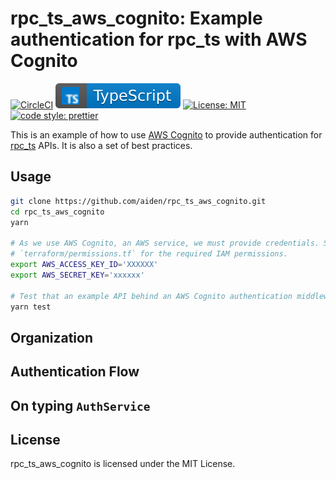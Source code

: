 # rpc_ts_aws_cognito: Example authentication for rpc_ts with AWS Cognito

[![CircleCI](https://circleci.com/gh/aiden/rpc_ts_aws_cognito/tree/master.svg?style=svg)](https://circleci.com/gh/aiden/rpc_ts_aws_cognito/tree/master) [![typescript](./docs/typescript.svg)](https://aleen42.github.io/badges/src/typescript.svg) [![License: MIT](https://img.shields.io/badge/License-MIT-yellow.svg)](https://opensource.org/licenses/MIT) [![code style: prettier](https://img.shields.io/badge/code_style-prettier-ff69b4.svg)](https://github.com/prettier/prettier)

This is an example of how to use [AWS Cognito](https://aws.amazon.com/cognito/) to provide authentication for [rpc_ts](https://github.com/aiden/rpc_ts) APIs. It is also a set of best practices.

## Usage

```bash
git clone https://github.com/aiden/rpc_ts_aws_cognito.git
cd rpc_ts_aws_cognito
yarn

# As we use AWS Cognito, an AWS service, we must provide credentials. See
# `terraform/permissions.tf` for the required IAM permissions.
export AWS_ACCESS_KEY_ID='XXXXXX'
export AWS_SECRET_KEY='xxxxxx'

# Test that an example API behind an AWS Cognito authentication middleware can be accessed.
yarn test
```

## Organization

## Authentication Flow

## On typing `AuthService`

## License

rpc_ts_aws_cognito is licensed under the MIT License.
